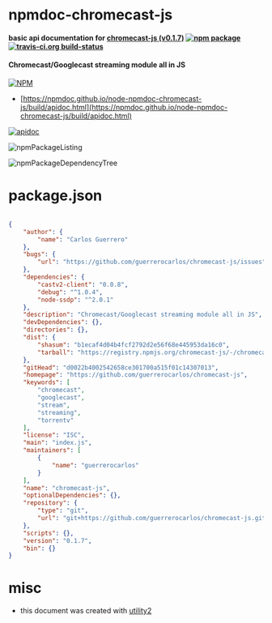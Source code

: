 # npmdoc-chromecast-js

#### basic api documentation for  [chromecast-js (v0.1.7)](https://github.com/guerrerocarlos/chromecast-js)  [![npm package](https://img.shields.io/npm/v/npmdoc-chromecast-js.svg?style=flat-square)](https://www.npmjs.org/package/npmdoc-chromecast-js) [![travis-ci.org build-status](https://api.travis-ci.org/npmdoc/node-npmdoc-chromecast-js.svg)](https://travis-ci.org/npmdoc/node-npmdoc-chromecast-js)

#### Chromecast/Googlecast streaming module all in JS

[![NPM](https://nodei.co/npm/chromecast-js.png?downloads=true&downloadRank=true&stars=true)](https://www.npmjs.com/package/chromecast-js)

- [https://npmdoc.github.io/node-npmdoc-chromecast-js/build/apidoc.html](https://npmdoc.github.io/node-npmdoc-chromecast-js/build/apidoc.html)

[![apidoc](https://npmdoc.github.io/node-npmdoc-chromecast-js/build/screenCapture.buildCi.browser.%252Ftmp%252Fbuild%252Fapidoc.html.png)](https://npmdoc.github.io/node-npmdoc-chromecast-js/build/apidoc.html)

![npmPackageListing](https://npmdoc.github.io/node-npmdoc-chromecast-js/build/screenCapture.npmPackageListing.svg)

![npmPackageDependencyTree](https://npmdoc.github.io/node-npmdoc-chromecast-js/build/screenCapture.npmPackageDependencyTree.svg)



# package.json

```json

{
    "author": {
        "name": "Carlos Guerrero"
    },
    "bugs": {
        "url": "https://github.com/guerrerocarlos/chromecast-js/issues"
    },
    "dependencies": {
        "castv2-client": "0.0.8",
        "debug": "^1.0.4",
        "node-ssdp": "^2.0.1"
    },
    "description": "Chromecast/Googlecast streaming module all in JS",
    "devDependencies": {},
    "directories": {},
    "dist": {
        "shasum": "b1ecaf4d04b4fcf2792d2e56f68e445953da16c0",
        "tarball": "https://registry.npmjs.org/chromecast-js/-/chromecast-js-0.1.7.tgz"
    },
    "gitHead": "d0022b4002542658ce301700a515f01c14307013",
    "homepage": "https://github.com/guerrerocarlos/chromecast-js",
    "keywords": [
        "chromecast",
        "googlecast",
        "stream",
        "streaming",
        "torrentv"
    ],
    "license": "ISC",
    "main": "index.js",
    "maintainers": [
        {
            "name": "guerrerocarlos"
        }
    ],
    "name": "chromecast-js",
    "optionalDependencies": {},
    "repository": {
        "type": "git",
        "url": "git+https://github.com/guerrerocarlos/chromecast-js.git"
    },
    "scripts": {},
    "version": "0.1.7",
    "bin": {}
}
```



# misc
- this document was created with [utility2](https://github.com/kaizhu256/node-utility2)
